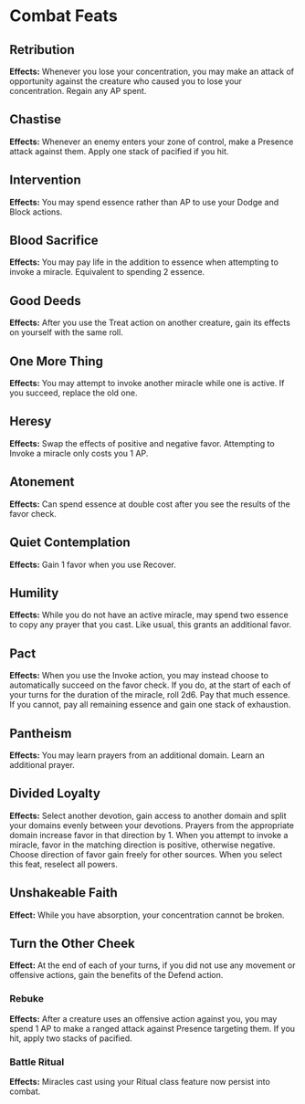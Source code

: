# Combat Feats

## Retribution

**Effects:** Whenever you lose your concentration, you may make an attack of opportunity against the creature who caused you to lose your concentration. Regain any AP spent.

## Chastise

**Effects:** Whenever an enemy enters your zone of control, make a Presence attack against them. Apply one stack of pacified if you hit.

## Intervention

**Effects:** You may spend essence rather than AP to use your Dodge and Block actions.

## Blood Sacrifice

**Effects:** You may pay life in the addition to essence when attempting to invoke a miracle. Equivalent to spending 2 essence.

## Good Deeds

**Effects:** After you use the Treat action on another creature, gain its effects on yourself with the same roll.

## One More Thing

**Effects:** You may attempt to invoke another miracle while one is active. If you succeed, replace the old one.

## Heresy

**Effects:** Swap the effects of positive and negative favor. Attempting to Invoke a miracle only costs you 1 AP.

## Atonement

**Effects:** Can spend essence at double cost after you see the results of the favor check.

## Quiet Contemplation

**Effects:** Gain 1 favor when you use Recover.

## Humility

**Effects:** While you do not have an active miracle, may spend two essence to copy any prayer that you cast. Like usual, this grants an additional favor.

## Pact

**Effects:** When you use the Invoke action, you may instead choose to automatically succeed on the favor check. If you do, at the start of each of your turns for the duration of the miracle, roll 2d6. Pay that much essence. If you cannot, pay all remaining essence and gain one stack of exhaustion.

## Pantheism

**Effects:** You may learn prayers from an additional domain. Learn an additional prayer.

## Divided Loyalty

**Effects:** Select another devotion, gain access to another domain and split your domains evenly between your devotions. Prayers from the appropriate domain increase favor in that direction by 1. When you attempt to invoke a miracle, favor in the matching direction is positive, otherwise negative. Choose direction of favor gain freely for other sources. When you select this feat, reselect all powers.

## Unshakeable Faith

**Effect:** While you have absorption, your concentration cannot be broken.

## Turn the Other Cheek

**Effect:** At the end of each of your turns, if you did not use any movement or offensive actions, gain the benefits of the Defend action.

### Rebuke

**Effects:** After a creature uses an offensive action against you, you may spend 1 AP to make a ranged attack against Presence targeting them. If you hit, apply two stacks of pacified.

### Battle Ritual

**Effects:** Miracles cast using your Ritual class feature now persist into combat.
